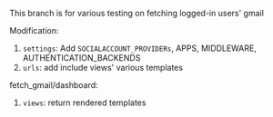 This branch is for various testing on fetching logged-in users' gmail

Modification:
1. `settings`: Add `SOCIALACCOUNT_PROVIDERs`, APPS, MIDDLEWARE, AUTHENTICATION_BACKENDS
2. `urls`: add include views' various templates

fetch_gmail/dashboard:
1. `views`: return rendered templates


